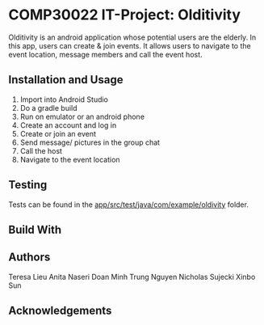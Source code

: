 # COMP30022 IT-Project: Olditivity



Olditivity is an android application whose potential users are the elderly. In this app, users can create & join events. It allows users to navigate to the event location, message members and call the event host.

## Installation and Usage

1. Import into Android Studio
2. Do a gradle build
3. Run on emulator or an android phone
4. Create an account and log in
5. Create or join an event
6. Send message/ pictures in the group chat
7. Call the host
8. Navigate to the event location

## Testing
Tests can be found in the [app/src/test/java/com/example/oldivity](https://github.com/COMP30022-18/Oldtivity_server/tree/UI/Oldivity/app/src/test/java/com/example/oldivity) folder.

## Build With

## Authors

  Teresa Lieu
  Anita Naseri
  Doan Minh Trung Nguyen
  Nicholas Sujecki
  Xinbo Sun

## Acknowledgements


